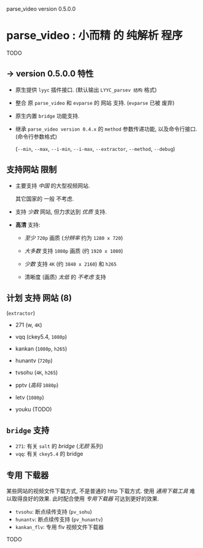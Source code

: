 <!-- parsev.md, github.com:sceext2/parse_video/doc/parsev.md 
   - language: Chinese (zh_cn) 
   - version 0.0.2.0 test201512261629
  -->

parse_video version 0.5.0.0

# parse_video : 小而精 的 纯解析 程序

TODO

## -> version 0.5.0.0 特性

+ 原生提供 `lyyc` 插件接口. (默认输出 `LYYC_parsev 结构` 格式)

+ 整合 原 `parse_video` 和 `evparse` 的 网站 支持. (`evparse` 已被 废弃)

+ 原生内置 `bridge` 功能支持. 

+ 继承 `parse_video version 0.4.x` 的 `method` 参数传递功能, 
  以及命令行接口. (命令行参数格式)
  
  (`--min`, `--max`, `--i-min`, `--i-max`, `--extractor`, `--method`, `--debug`)


## 支持网站 限制

+ 主要支持 *中国* 的大型视频网站. 
  
  其它国家的 一般 不考虑. 

+ 支持 *少数* 网站, 但力求达到 *优质* 支持. 

+ **高清** 支持: 
  
  + *至少* `720p` 画质 (*分辨率* 约为 `1280 x 720`)
  
  + *大多数* 支持 `1080p` 画质 (约 `1920 x 1080`)
  
  + *少数* 支持 `4K` (约 `3840 x 2160`) 和 `h265` 
  
  + 清晰度 (画质) *太低* 的 *不考虑* 支持


## 计划 支持 网站 (8)
(`extractor`)

+ 271 (w, `4K`)
+ vqq (ckey5.4, `1080p`)
+ kankan (`1080p`, `h265`)
+ hunantv (`720p`)
+ tvsohu (`4K`, `h265`)
+ pptv (*高码* `1080p`)
+ letv (`1080p`)

+ youku (TODO)


## `bridge` 支持

+ `271`: 有关 `salt` 的 *bridge* (*无颜* 系列)
+ `vqq`: 有关 `ckey5.4` 的 bridge

## 专用 下载器

某些网站的视频文件下载方式, 不是普通的 http 下载方式. 
使用 *通用下载工具* 难以取得良好的效果. 
此时配合使用 *专用下载器* 可达到更好的效果. 

+ `tvsohu`: 断点续传支持 (`pv_sohu`)
+ `hunantv`: 断点续传支持 (`pv_hunantv`)
+ `kankan_flv`: 专用 flv 视频文件下载器


TODO
<!-- end parsev.md -->


